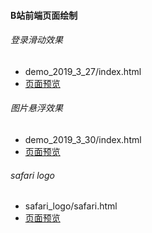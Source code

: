 #### B站前端页面绘制
###### 登录滑动效果
- demo_2019_3_27/index.html
- [页面预览](https://helloworld-liushijie.github.io/front/demo_2019_3_27/index.html)
###### 图片悬浮效果
- demo_2019_3_30/index.html
- [页面预览](https://helloworld-liushijie.github.io/front/demo_2019_3_30/index.html)
###### safari logo
- safari_logo/safari.html
- [页面预览](https://helloworld-liushijie.github.io/front/safari_logo/safari.html)
